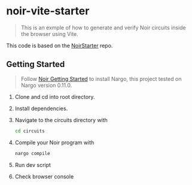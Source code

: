 # noir-vite-starter

> This is an exmple of how to generate and verify Noir circuits inside the browser using Vite.

This code is based on the [NoirStarter](https://github.com/noir-lang/noir-starter/tree/main) repo.
## Getting Started

> Follow [Noir Getting Started](https://noir-lang.org/getting_started/nargo_installation) to install Nargo, this project tested on Nargo version 0.11.0.

1. Clone and cd into root directory.
2. Install dependencies.
3. Navigate to the circuits directory with

   ```bash
   cd circuits
   ```
4. Compile your Noir program with

   ```bash
   nargo compile
   ```

5. Run dev script
6. Check browser console
